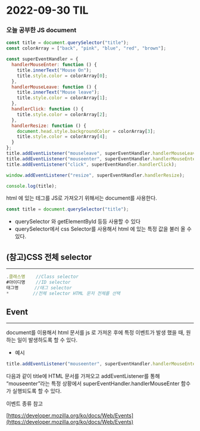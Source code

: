 # 2022-09-30 TIL

### 오늘 공부한 JS document

```jsx
const title = document.querySelector("title");
const colorArray = ["back", "pink", "blue", "red", "brown"];

const superEventHandler = {
  handlerMouseEnter: function () {
    title.innerText("Mouse On");
    title.style.color = colorArray[0];
  },
  handlerMouseLeave: function () {
    title.innerText("Mouse leave");
    title.style.color = colorArray[1];
  },
  handlerClick: function () {
    title.style.color = colorArray[2];
  },
  handlerResize: function () {
    document.head.style.backgroundColor = colorArray[3];
    title.style.color = colorArray[4];
  }
};
title.addEventListener("mouseleave", superEventHandler.handlerMouseLeave);
title.addEventListener("mouseenter", superEventHandler.handlerMouseEnter);
title.addEventListener("click", superEventHandler.handlerClick);

window.addEventListener("resize", superEventHandler.handlerResize);

console.log(title);
```

html 에 있는 테그를 JS로 가져오기 위해서는 document를 사용한다.

```jsx
const title = document.querySelector("title");
```

- querySelector 와 getElementById 등등 사용할 수 있다
- querySelector에서 css Selector를 사용해서 html 에 있는 특정 값을 불러 올 수 있다.

 

## (참고)CSS 전체 selector

---

```jsx
.클래스명    //Class selector
#아이디명    //ID selector
태그명      //태그 selector
*         //전체 selector HTML 문저 전체를 선택
```

## Event

---

document를 이용해서 html 문서를 js 로 가져온 후에 특정 이벤트가 발생 했을 때, 원하는 일이 발생하도록 할 수 있다.

- 예시

```jsx
title.addEventListener("mouseenter", superEventHandler.handlerMouseEnter);
```

다음과 같이 title에 HTML 문서를 가져오고 addEventListener를 통해 “mouseenter”라는 특정 상황에서 superEventHandler.handlerMouseEnter 함수가 실행되도록 할 수 있다.

이벤트 종류 참고

[https://developer.mozilla.org/ko/docs/Web/Events](https://developer.mozilla.org/ko/docs/Web/Events)